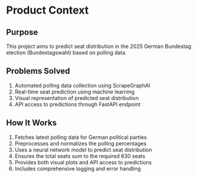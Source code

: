 # Product Context

## Purpose
This project aims to predict seat distribution in the 2025 German Bundestag election (Bundestagswahl) based on polling data. 

## Problems Solved
1. Automated polling data collection using ScrapeGraphAI
2. Real-time seat prediction using machine learning
3. Visual representation of predicted seat distribution
4. API access to predictions through FastAPI endpoint

## How It Works
1. Fetches latest polling data for German political parties
2. Preprocesses and normalizes the polling percentages
3. Uses a neural network model to predict seat distribution
4. Ensures the total seats sum to the required 630 seats
5. Provides both visual plots and API access to predictions
6. Includes comprehensive logging and error handling
